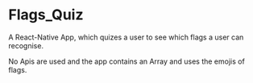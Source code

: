 # Flags_Quiz
A React-Native App, which quizes a user to see which flags a user can recognise.

No Apis are used and the app contains an Array and uses the emojis of flags.
